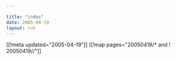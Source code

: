 ```yaml
---

title: "index"
date: 2005-04-19
layout: rut
---
```


[[!meta updated="2005-04-19"]]
[[!map pages="20050419/* and ! 20050419/*/*"]]
